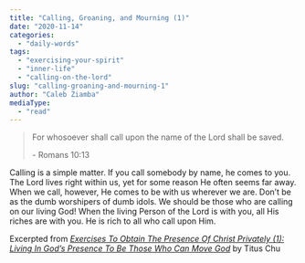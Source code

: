```yaml
---
title: "Calling, Groaning, and Mourning (1)"
date: "2020-11-14"
categories: 
  - "daily-words"
tags: 
  - "exercising-your-spirit"
  - "inner-life"
  - "calling-on-the-lord"
slug: "calling-groaning-and-mourning-1"
author: "Caleb Ziamba"
mediaType: 
  - "read"
---
```


> For whosoever shall call upon the name of the Lord shall be saved. 
> 
> \- Romans 10:13

Calling is a simple matter. If you call somebody by name, he comes to you. The Lord lives right within us, yet for some reason He often seems far away. When we call, however, He comes to be with us wherever we are. Don’t be as the dumb worshipers of dumb idols. We should be those who are calling on our living God! When the living Person of the Lord is with you, all His riches are with you. He is rich to all who call upon Him.

Excerpted from _[Exercises To Obtain The Presence Of Christ Privately (1): Living In God’s Presence To Be Those Who Can Move God](https://www.asweetsavor.org/exercises-to-obtain-the-presence-of-christ-privately-1-living-in-gods-presence-to-be-those-who-can-move-god/)_ by Titus Chu
